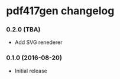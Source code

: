 pdf417gen changelog
===================

### 0.2.0 (TBA)

* Add SVG renederer

### 0.1.0 (2016-08-20)

* Initial release
